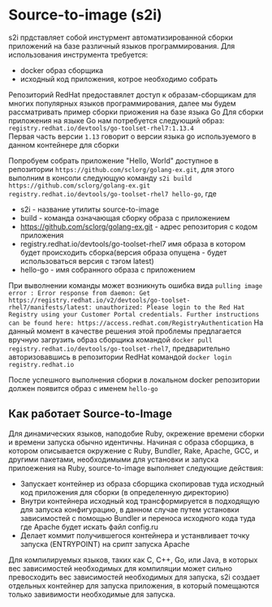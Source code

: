 # Source-to-image (s2i)

s2i прдставляет собой инстурмент автоматизированной сборки приложений на
базе различный языков программирования. Для использования инструмента
требуется:
- docker образ сборщика
- исходный код приложения, котрое необходимо собрать

Репозиторий RedHat предоставялет доступ к образам-сборщикам для многих
популярных языков программирования, далее мы будем рассматривать пример
сборки приожения на базе языка Go Для сборки приложения на языке Go нам
потребуется следующий образ:
`registry.redhat.io/devtools/go-toolset-rhel7:1.13.4`  
Первая часть версии `1.13` говорит о версии языка go используемого в
данном контейнере для сборки

Попробуем собрать приложение "Hello, World" доступное в репозитории
`https://github.com/sclorg/golang-ex.git`, для этого выполним в консоли
следующую команду `s2i build https://github.com/sclorg/golang-ex.git
registry.redhat.io/devtools/go-toolset-rhel7 hello-go`, где

- s2i - название утилиты source-to-image
- build - команда означающая сборку образа с приложением
- https://github.com/sclorg/golang-ex.git - адрес репозитория с кодом
  приложения
- registry.redhat.io/devtools/go-toolset-rhel7 имя образа в котором
  будет происходить сборка(версия образа опущена - будет использоваться
  версия с тэгом latest)
- hello-go - имя собранного образа с приложением

При выволнении команды может возникнуть ошибка вида `pulling image error
: Error response from daemon: Get
https://registry.redhat.io/v2/devtools/go-toolset-rhel7/manifests/latest:
unauthorized: Please login to the Red Hat Registry using your Customer
Portal credentials. Further instructions can be found here:
https://access.redhat.com/RegistryAuthentication` На данный момент в
качестве решения этой проблемы предлагается вручную загрузить образ
сборщика командой `docker pull
registry.redhat.io/devtools/go-toolset-rhel7`, предварительно
авторизовавшись в репозитории RedHat командой `docker login
registry.redhat.io`

После успешного выполнения сборки в локальном docker репозитории должен
появится образ с именем `hello-go`

## Как работает Source-to-Image

Для динамических языков, наподобие Ruby, окрежение времени сборки и
времени запуска обычно идентичны. Начиная с образа сборщика, в котором
описывается окружение с Ruby, Bundler, Rake, Apache, GCC, и другими
пакетами, необходимыми для установки и запуска прилоежения на Ruby,
source-to-image выполняет следующие действия:

- Запускает контейнер из образа сборщика скопировав туда исходный код
  приложения для сборки (в определенную директорию)
- Внутри контейнера исходный код трансформируется в подходящую для
  запуска конфигурацию, в данном случае путем установки зависимостей с
  помощью Bundler и переноса исходного кода туда где Apache будет искать
  файл config.ru
- Делает коммит получившегося контейнера и устанвливает точку запуска
  (ENTRYPOINT) на срипт запуска Apache

Для компилируемых языков, таких как C, C++, Go, или Java, в которых вес
зависимостей необходимых для компиляции может сильно превосходить вес
зависимостей необходимых для запуска, s2i создает отдельных контейнер
для запуска приложения, в который помещаются только завивимости
необходимые для запуска.

